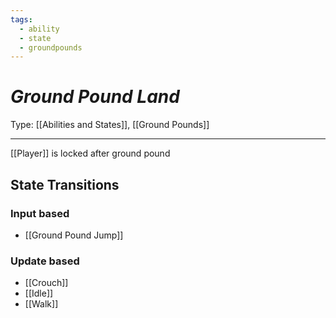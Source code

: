 ```yaml
---
tags:
  - ability
  - state
  - groundpounds
---
```

# _Ground Pound Land_

Type: [[Abilities and States]], [[Ground Pounds]]

----


[[Player]] is locked after ground pound

## State Transitions

### Input based

* [[Ground Pound Jump]]

### Update based

* [[Crouch]]
* [[Idle]]
* [[Walk]]